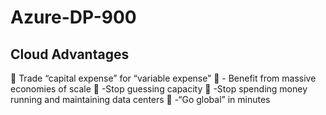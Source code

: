 # Azure-DP-900

## Cloud Advantages
:small_orange_diamond: Trade “capital expense” for “variable expense” 
:small_orange_diamond: - Benefit from massive economies of scale
:small_orange_diamond:    -Stop guessing capacity
:small_orange_diamond:      -Stop spending money running and maintaining data centers
:small_orange_diamond:        -“Go global” in minutes
